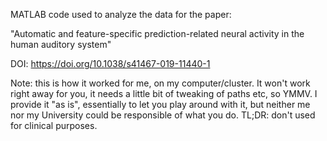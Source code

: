 MATLAB code used to analyze the data for the paper:

"Automatic and feature-specific prediction-related neural activity in the human auditory system"

DOI: https://doi.org/10.1038/s41467-019-11440-1

Note: this is how it worked for me, on my computer/cluster. It won't work right away for you, it needs a little bit of tweaking of paths etc, so YMMV. I provide it "as is", essentially to let you play around with it, but neither me nor my University could be responsible of what you do.
TL;DR: don't used for clinical purposes.
